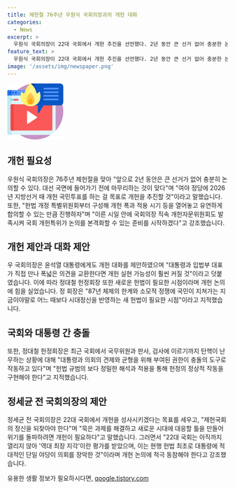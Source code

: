 ```yaml
---
title: 제헌절 76주년 우원식 국회의장과의 개헌 대화
categories:
  - News
excerpt: >
  우원식 국회의장이 22대 국회에서 개헌 추진을 선언했다. 2년 동안 큰 선거 없어 충분한 논의 가능이며, 윤석열 대통령에 개헌 대화 제안했다. 헌정회장 정대철은 대통령과 의회의 권한 충돌 문제 지적하며 개헌 논의에 힘 실었다. ※CBS노컷뉴스
feature_text: >
  우원식 국회의장이 22대 국회에서 개헌 추진을 선언했다. 2년 동안 큰 선거 없어 충분한 논의 가능이며, 윤석열 대통령에 개헌 대화 제안했다. 헌정회장 정대철은 대통령과 의회의 권한 충돌 문제 지적하며 개헌 논의에 힘 실었다. ※CBS노컷뉴스
image: '/assets/img/newspaper.png'
---
```


<p><img src="/assets/img/news.png" alt="rentncar 속보" /></p>

<h2 data-ke-size="size26">개헌 필요성</h2>

<p data-ke-size="size16">우원식 국회의장은 76주년 제헌절을 맞아 "앞으로 2년 동안은 큰 선거가 없어 충분히 논의할 수 있다. 대선 국면에 들어가기 전에 마무리하는 것이 맞다"며 "여야 정당에 2026년 지방선거 때 개헌 국민투표를 하는 걸 목표로 개헌을 추진할 것"이라고 말했습니다. 또한, "헌법 개정 특별위원회부터 구성해 개헌 폭과 적용 시기 등을 열어놓고 유연하게 합의할 수 있는 만큼 진행하자"며 "이른 시일 안에 국회의장 직속 개헌자문위원회도 발족시켜 국회 개헌특위가 논의를 본격화할 수 있는 준비를 시작하겠다"고 강조했습니다.</p>

<h2 data-ke-size="size26">개헌 제안과 대화 제안</h2>

<p data-ke-size="size16">우 국회의장은 윤석열 대통령에게도 개헌 대화를 제안하였으며 "대통령과 입법부 대표가 직접 만나 폭넓은 의견을 교환한다면 개헌 실현 가능성이 훨씬 커질 것"이라고 덧붙였습니다. 이에 따라 정대철 헌정회장 또한 새로운 헌법이 필요한 시점이라며 개헌 논의에 힘을 실었습니다. 정 회장은 "87년 체제의 한계와 소모적 정쟁에 국민이 지쳐가는 지금이야말로 어느 때보다 시대정신을 반영하는 새 헌법이 필요한 시점"이라고 지적했습니다.</p>

<h2 data-ke-size="size26">국회와 대통령 간 충돌</h2>

<p data-ke-size="size16">또한, 정대철 헌정회장은 최근 국회에서 국무위원과 판사, 검사에 이르기까지 탄핵이 난무하는 상황에 대해 "대통령과 의회의 견제와 균형을 위해 부여된 권한이 충돌의 도구로 작동하고 있다"며 "헌법 규범의 보다 정밀한 해석과 적용을 통해 헌정의 정상적 작동을 구현해야 한다"고 지적했습니다.</p>

<h2 data-ke-size="size26">정세균 전 국회의장의 제안</h2>

<p data-ke-size="size16">정세균 전 국회의장은 22대 국회에서 개헌을 성사시키겠다는 목표를 세우고, "제헌국회의 정신을 되찾아야 한다"며 "묵은 과제를 해결하고 새로운 시대에 대응할 틀을 만들어 위기를 돌파하려면 개헌이 필요하다"고 말했습니다. 그러면서 "22대 국회는 아직까지 열리지 않아 '역대 최장 지각'이란 평가를 받았으며, 이는 현행 헌법 최초로 대통령에 적대적인 단일 야당이 의회를 장악한 것"이라며 개헌 논의에 적극 동참해야 한다고 강조했습니다.</p>
유용한 생활 정보가 필요하시다면, <a href="https://qoogle.tistory.com" rel="dofollow">qoogle.tistory.com</a>


